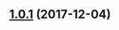 <a name="1.0.1"></a>
## [1.0.1](https://github.com/nfroidure/objectid-string-utils/compare/v1.0.0...v1.0.1) (2017-12-04)



